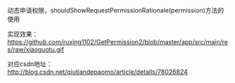 动态申请权限，shouldShowRequestPermissionRationale(permission)方法的使用



实现效果：https://github.com/ruxing1102/GetPermission2/blob/master/app/src/main/res/raw/xiaoguotu.gif



对应csdn地址：http://blog.csdn.net/qiutiandepaomo/article/details/78026824
